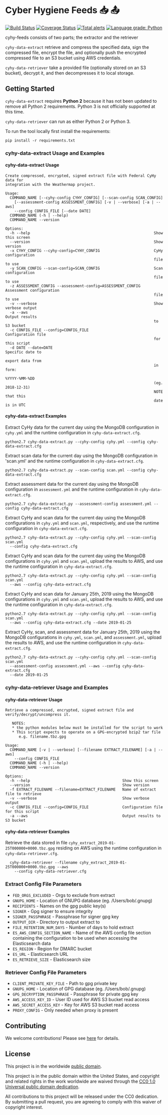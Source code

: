 # Cyber Hygiene Feeds 📥 📤 #

[![Build Status](https://travis-ci.com/cisagov/cyhy-feeds.svg?branch=develop)](https://travis-ci.com/cisagov/cyhy-feeds)
[![Coverage Status](https://coveralls.io/repos/github/cisagov/cyhy-feeds/badge.svg?branch=develop)](https://coveralls.io/github/cisagov/cyhy-feeds?branch=develop)
[![Total alerts](https://img.shields.io/lgtm/alerts/g/cisagov/cyhy-feeds.svg?logo=lgtm&logoWidth=18)](https://lgtm.com/projects/g/cisagov/cyhy-feeds/alerts/)
[![Language grade: Python](https://img.shields.io/lgtm/grade/python/g/cisagov/cyhy-feeds.svg?logo=lgtm&logoWidth=18)](https://lgtm.com/projects/g/cisagov/cyhy-feeds/context:python)

cyhy-feeds consists of two parts; the extractor and the retriever

`cyhy-data-extract` retrieve and compress the specified data, sign the compressed
file, encrypt the file, and optionally push the encrypted compressed file to an
S3 bucket using AWS credentials.

`cyhy-data-retriever` take a provided file (optionally stored on an S3 bucket),
decrypt it, and then decompresses it to local storage.

## Getting Started ##

`cyhy-data-extract` requires **Python 2** because it has not been updated
to remove all Python 2 requirements. Python 3 is not officially supported
at this time.

`cyhy-data-retriever` can run as either Python 2 or Python 3.

To run the tool locally first install the requirements:

```console
pip install -r requirements.txt
```

### cyhy-data-extract Usage and Examples ###

#### cyhy-data-extract Usage ####

```console
Create compressed, encrypted, signed extract file with Federal CyHy data for
integration with the Weathermap project.

Usage:
  COMMAND_NAME [--cyhy-config CYHY_CONFIG] [--scan-config SCAN_CONFIG]
    [--assessment-config ASSESSMENT_CONFIG] [-v | --verbose] [-a | --aws]
    --config CONFIG_FILE [--date DATE]
  COMMAND_NAME (-h | --help)
  COMMAND_NAME --version

Options:
  -h --help                                                       Show this screen
  --version                                                       Show version
  -x CYHY_CONFIG --cyhy-config=CYHY_CONFIG                        CyHy configuration
                                                                  file to use
  -y SCAN_CONFIG --scan-config=SCAN_CONFIG                        Scan configuration
                                                                  file to use
  -z ASSESSMENT_CONFIG --assessment-config=ASSESSMENT_CONFIG      Assessment configuration
                                                                  file to use
  -v --verbose                                                    Show verbose output
  -a --aws                                                        Output results
                                                                  to S3 bucket
  -c CONFIG_FILE --config=CONFIG_FILE                             Configuration file
                                                                  for this script
  -d DATE --date=DATE                                             Specific date to
                                                                  export data from
                                                                  in form:
                                                                  %YYYY-%MM-%DD
                                                                  (eg. 2018-12-31)
                                                                  NOTE that this
                                                                  date is in UTC

```

#### cyhy-data-extract Examples ####

Extract CyHy data for the current day using the MongoDB configuration in `cyhy.yml`
and the runtime configuration in `cyhy-data-extract.cfg`.

```console
python2.7 cyhy-data-extract.py --cyhy-config cyhy.yml --config cyhy-data-extract.cfg
```

Extract scan data for the current day using the MongoDB configuration in 'scan.yml'
and the runtime configuration in `cyhy-data-extract.cfg`.

```console
python2.7 cyhy-data-extract.py --scan-config scan.yml --config cyhy-data-extract.cfg
```

Extract assessment data for the current day using the MongoDB configuration in
`assessment.yml` and the runtime configuration in `cyhy-data-extract.cfg`.

```console
python2.7 cyhy-data-extract.py --assessment-config assessment.yml --config cyhy-data-extract.cfg
```

Extract CyHy and scan data for the current day using the MongoDB configurations
in `cyhy.yml` and `scan.yml`, respectively, and use the runtime configuration in
`cyhy-data-extract.cfg`.

```console
python2.7 cyhy-data-extract.py --cyhy-config cyhy.yml --scan-config scan.yml
  --config cyhy-data-extract.cfg
```

Extract CyHy and scan data for the current day using the MongoDB configurations
in `cyhy.yml` and `scan.yml`, upload the results to AWS, and use the runtime
configuration in `cyhy-data-extract.cfg`.

```console
python2.7 cyhy-data-extract.py --cyhy-config cyhy.yml --scan-config scan.yml
  --aws --config cyhy-data-extract.cfg
```

Extract CyHy and scan data for January 25th, 2019 using the MongoDB configurations
in `cyhy.yml` and `scan.yml`, upload the results to AWS, and use the runtime
configuration in `cyhy-data-extract.cfg`.

```console
python2.7 cyhy-data-extract.py --cyhy-config cyhy.yml --scan-config scan.yml
  --aws --config cyhy-data-extract.cfg --date 2019-01-25
```

Extract CyHy, scan, and assessment data for January 25th, 2019 using the MongoDB
configurations in `cyhy.yml`, `scan.yml`, and `assessment.yml`, upload the results
to AWS, and use the runtime configuration in `cyhy-data-extract.cfg`.

```console
python2.7 cyhy-data-extract.py --cyhy-config cyhy.yml --scan-config scan.yml
  --assessment-config assessment.yml --aws --config cyhy-data-extract.cfg
  --date 2019-01-25
```

### cyhy-data-retriever Usage and Examples ###

#### cyhy-data-retriever Usage ####

```console
Retrieve a compressed, encrypted, signed extract file and
verify/decrypt/uncompress it.

   NOTES:
   * the python modules below must be installed for the script to work
   * This script expects to operate on a GPG-encrypted bzip2 tar file
      e.g. filename.tbz.gpg

Usage:
  COMMAND_NAME [-v | --verbose] [--filename EXTRACT_FILENAME] [-a | --aws]
    --config CONFIG_FILE
  COMMAND_NAME (-h | --help)
  COMMAND_NAME --version

Options:
  -h --help                                         Show this screen
  --version                                         Show version
  -f EXTRACT_FILENAME --filename=EXTRACT_FILENAME   Name of extract file to retrieve
  -v --verbose                                      Show verbose output
  -c CONFIG_FILE --config=CONFIG_FILE               Configuration file for this script
  -a --aws                                          Output results to S3 bucket

```

#### cyhy-data-retriever Examples ####

Retrieve the data stored in file `cyhy_extract_2019-01-25T000000+0000.tbz.gpg`
residing on AWS using the runtime configuration in `cyhy-data-retriever.cfg`.

```console
  cyhy-data-retriever --filename cyhy_extract_2019-01-25T000000+0000.tbz.gpg --aws
    --config cyhy-data-retriever.cfg
```

### Extract Config File Parameters ###

* `FED_ORGS_EXCLUDED` - Orgs to exclude from extract
* `GNUPG_HOME` - Location of GNUPG database (eg. /Users/bob/.gnupg)
* `RECIPIENTS` - Names on the gpg public key(s)
* `SIGNER` - Gpg signer to ensure integrity
* `SIGNER_PASSPHRASE` - Passphrase for signer gpg key
* `OUTPUT_DIR` - Directory to output extract to
* `FILE_RETENTION_NUM_DAYS` - Number of days to hold extract
* `ES_AWS_CONFIG_SECTION_NAME` - Name of the AWS config file section
  containing the configuration to be used when accessing the
  Elasticsearch data
* `ES_REGION` - Region for DMARC bucket
* `ES_URL` - Elasticsearch URL
* `ES_RETRIEVE_SIZE` - Elasticsearch size

### Retriever Config File Parameters ###

* `CLIENT_PRIVATE_KEY_FILE` - Path to gpg private key
* `GNUPG_HOME` - Location of GPG database (eg. /Users/bob/.gnupg)
* `GPG_DECRYPTION_PASSPHRASE` - Passphrase for private gpg key
* `AWS_ACCESS_KEY_ID` - User ID used for AWS S3 bucket read access
* `AWS_SECRET_ACCESS_KEY` - Key for AWS S3 bucket read access
* `PROXY_CONFIG` - Only needed when proxy is present

## Contributing ##

We welcome contributions!  Please see [here](CONTRIBUTING.md) for
details.

## License ##

This project is in the worldwide [public domain](LICENSE.md).

This project is in the public domain within the United States, and
copyright and related rights in the work worldwide are waived through
the [CC0 1.0 Universal public domain
dedication](https://creativecommons.org/publicdomain/zero/1.0/).

All contributions to this project will be released under the CC0
dedication. By submitting a pull request, you are agreeing to comply
with this waiver of copyright interest.
